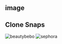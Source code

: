 ## image

## Clone Snaps

![beautybebo](https://user-images.githubusercontent.com/107556633/222266516-435decdf-3c5a-4346-8d49-4be575be47f8.png)
![sephora](https://user-images.githubusercontent.com/107556633/222267680-09924de6-48fb-4bb9-aef7-2229da4d275e.png)
